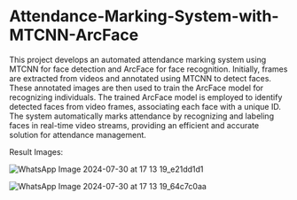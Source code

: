 # Attendance-Marking-System-with-MTCNN-ArcFace
This project develops an automated attendance marking system using MTCNN for face detection and ArcFace for face recognition. 
Initially, frames are extracted from videos and annotated using MTCNN to detect faces. These annotated images are then used to train the ArcFace model for recognizing individuals. The trained ArcFace model is employed to identify detected faces from video frames, associating each face with a unique ID. The system automatically marks attendance by recognizing and labeling faces in real-time video streams, providing an efficient and accurate solution for attendance management.


Result Images:

![WhatsApp Image 2024-07-30 at 17 13 19_e21dd1d1](https://github.com/user-attachments/assets/ee0c6e92-2498-4034-994d-0380fbe17f83)



![WhatsApp Image 2024-07-30 at 17 13 19_64c7c0aa](https://github.com/user-attachments/assets/f7c29467-01af-4ba2-b157-71e992be7e2d)
